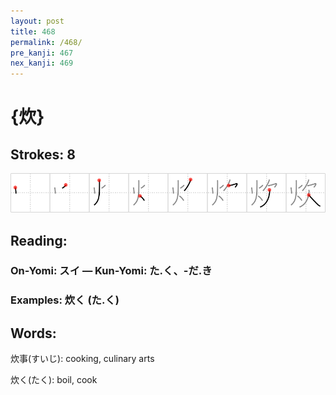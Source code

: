 ```yaml
---
layout: post
title: 468
permalink: /468/
pre_kanji: 467
nex_kanji: 469
---
```


# {炊}

## Strokes: 8

<div class="stroke"><img src="../images/E7828A.png" /></div>

## Reading:

### On-Yomi: スイ &mdash; Kun-Yomi: た.く、-だ.き

### Examples: 炊く (た.く)

## Words:

炊事(すいじ): cooking, culinary arts

炊く(たく): boil, cook
